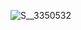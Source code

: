 ![S__3350532](https://user-images.githubusercontent.com/88697509/215275278-cb182ad5-ebbb-43a2-a03a-fbb71caac847.jpg)
